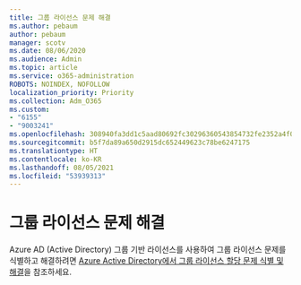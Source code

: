 ```yaml
---
title: 그룹 라이선스 문제 해결
ms.author: pebaum
author: pebaum
manager: scotv
ms.date: 08/06/2020
ms.audience: Admin
ms.topic: article
ms.service: o365-administration
ROBOTS: NOINDEX, NOFOLLOW
localization_priority: Priority
ms.collection: Adm_O365
ms.custom:
- "6155"
- "9003241"
ms.openlocfilehash: 308940fa3dd1c5aad80692fc30296360543854732fe2352a4f0645e6df475d99
ms.sourcegitcommit: b5f7da89a650d2915dc652449623c78be6247175
ms.translationtype: HT
ms.contentlocale: ko-KR
ms.lasthandoff: 08/05/2021
ms.locfileid: "53939313"
---
```

# <a name="troubleshoot-group-licensing"></a>그룹 라이선스 문제 해결

Azure AD (Active Directory) 그룹 기반 라이선스를 사용하여 그룹 라이선스 문제를 식별하고 해결하려면 [Azure Active Directory에서 그룹 라이선스 할당 문제 식별 및 해결](https://docs.microsoft.com/azure/active-directory/users-groups-roles/licensing-groups-resolve-problems)을 참조하세요.